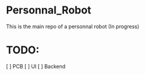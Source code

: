 # Personnal_Robot
This is the main repo of a personnal robot (In progress)

# TODO:
[ ] PCB
[ ] UI
[ ] Backend

